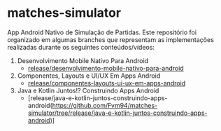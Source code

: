 # matches-simulator

App Android Nativo de Simulação de Partidas. Este repositório foi organizado em algumas branches que representam as implementações realizadas durante os seguintes conteúdos/vídeos:

1. Desenvolvimento Mobile Nativo Para Android
    - [release/desenvolvimento-mobile-nativo-para-android](https://github.com/Fvm94/matches-simulator/tree/Desenvolvimento-Mobile-Nativo-Para-Android)
2. Componentes, Layouts e UI/UX Em Apps Android
    - [release/componentes-layouts-ui-ux-em-apps-android](https://github.com/Fvm94/matches-simulator/tree/Componentes%2C-Layouts-e-UI/UX-Em-Apps-Android)
3. Java e Kotlin Juntos!? Construindo Apps Android
    - [release/java-e-kotlin-juntos-construindo-apps-android(https://github.com/Fvm94/matches-simulator/tree/release/java-e-kotlin-juntos-construindo-apps-android)]

